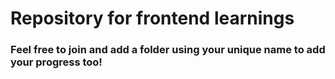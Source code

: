 # Repository for frontend learnings
### Feel free to join and add a folder using your unique name to add your progress too!
